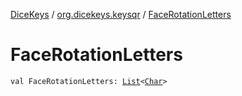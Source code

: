 [DiceKeys](../index.md) / [org.dicekeys.keysqr](index.md) / [FaceRotationLetters](./-face-rotation-letters.md)

# FaceRotationLetters

`val FaceRotationLetters: `[`List`](https://kotlinlang.org/api/latest/jvm/stdlib/kotlin.collections/-list/index.html)`<`[`Char`](https://kotlinlang.org/api/latest/jvm/stdlib/kotlin/-char/index.html)`>`